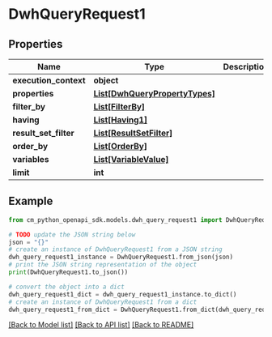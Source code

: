 # DwhQueryRequest1


## Properties

Name | Type | Description | Notes
------------ | ------------- | ------------- | -------------
**execution_context** | **object** |  | [optional] 
**properties** | [**List[DwhQueryPropertyTypes]**](DwhQueryPropertyTypes.md) |  | 
**filter_by** | [**List[FilterBy]**](FilterBy.md) |  | [optional] 
**having** | [**List[Having1]**](Having1.md) |  | [optional] 
**result_set_filter** | [**List[ResultSetFilter]**](ResultSetFilter.md) |  | [optional] 
**order_by** | [**List[OrderBy]**](OrderBy.md) |  | [optional] 
**variables** | [**List[VariableValue]**](VariableValue.md) |  | [optional] 
**limit** | **int** |  | [optional] 

## Example

```python
from cm_python_openapi_sdk.models.dwh_query_request1 import DwhQueryRequest1

# TODO update the JSON string below
json = "{}"
# create an instance of DwhQueryRequest1 from a JSON string
dwh_query_request1_instance = DwhQueryRequest1.from_json(json)
# print the JSON string representation of the object
print(DwhQueryRequest1.to_json())

# convert the object into a dict
dwh_query_request1_dict = dwh_query_request1_instance.to_dict()
# create an instance of DwhQueryRequest1 from a dict
dwh_query_request1_from_dict = DwhQueryRequest1.from_dict(dwh_query_request1_dict)
```
[[Back to Model list]](../README.md#documentation-for-models) [[Back to API list]](../README.md#documentation-for-api-endpoints) [[Back to README]](../README.md)



